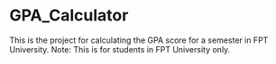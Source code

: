 # GPA_Calculator
This is the project for calculating the GPA score for a semester in FPT University.
Note: This is for students in FPT University only.
